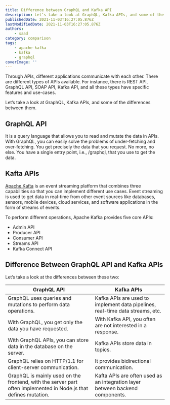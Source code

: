 ```yaml
---
title: Difference between GraphQL and Kafka API
description: Let’s take a look at GraphQL, Kafka APIs, and some of the differences between them.
publishedDate: 2021-11-03T16:27:05.876Z
lastModifiedDate: 2021-11-03T16:27:05.876Z
authors:
    - saad
category: comparison
tags:
    - apache-kafka
    - kafka
    - graphql
coverImage: ''
---
```


<Lead>

Through APIs, different applications communicate with each other. There are different types of APIs available. For instance, there is REST API, GraphQL API, SOAP API, Kafka API, and all these types have specific features and use-cases.

</Lead>

Let’s take a look at GraphQL, Kafka APIs, and some of the differences between them.

## GraphQL API

It is a query language that allows you to read and mutate the data in APIs. With GraphQL, you can easily solve the problems of under-fetching and over-fetching. You get precisely the data that you request. No more, no else. You have a single entry point, i.e., /graphql, that you use to get the data.

## Kafta APIs

[Apache Kafta](https://kafka.apache.org/) is an event streaming platform that combines three capabilities so that you can implement different use cases. Event streaming is used to get data in real-time from other event sources like databases, sensors, mobile devices, cloud services, and software applications in the form of streams of events.

To perform different operations, Apache Kafka provides five core APIs:

-   Admin API
-   Producer API
-   Consumer API
-   Streams API
-   Kafka Connect API

## Difference Between GraphQL API and Kafka APIs

Let’s take a look at the differences between these two:

| GraphQL API                                                                                                      | Kafka APIs                                                                    |
| ---------------------------------------------------------------------------------------------------------------- | ----------------------------------------------------------------------------- |
| GraphQL uses queries and mutations to perform data operations.                                                   | Kafka APIs are used to implement data pipelines, real-time data streams, etc. |
| With GraphQL, you get only the data you have requested.                                                          | With Kafka API, you often are not interested in a response.                   |
| With GraphQL APIs, you can store data in the database on the server.                                             | Kafka APIs store data in topics.                                              |
| GraphQL relies on HTTP/1.1 for client-server communication.                                                      | It provides bidirectional communication.                                      |
| GraphQL is mainly used on the frontend, with the server part often implemented in Node.js that defines mutation. | Kafta APIs are often used as an integration layer between backend components. |
